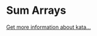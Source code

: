 Sum Arrays
=
[Get more information about kata...](https://www.codewars.com//kata/53dc54212259ed3d4f00071c)